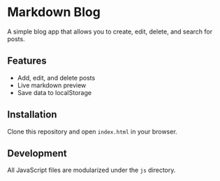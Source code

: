 # Markdown Blog

A simple blog app that allows you to create, edit, delete, and search for posts.

## Features
- Add, edit, and delete posts
- Live markdown preview
- Save data to localStorage

## Installation
Clone this repository and open `index.html` in your browser.

## Development
All JavaScript files are modularized under the `js` directory.
